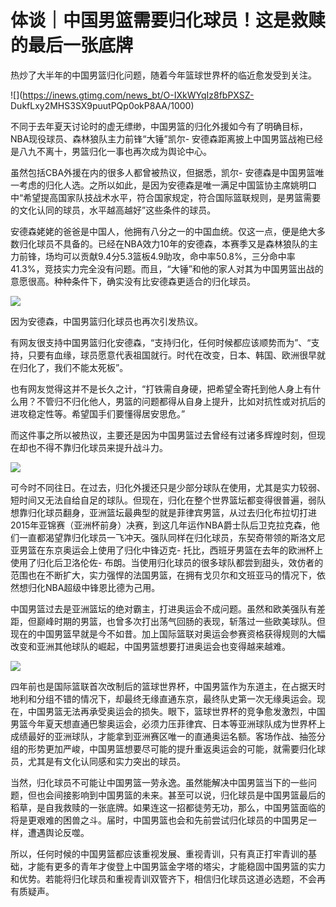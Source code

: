 # 体谈｜中国男篮需要归化球员！这是救赎的最后一张底牌

热炒了大半年的中国男篮归化问题，随着今年篮球世界杯的临近愈发受到关注。

![](https://inews.gtimg.com/news_bt/O-IXkWYqIz8fbPXSZ-
DukfLxy2MHS3SX9puutPQp0okP8AA/1000)

不同于去年夏天讨论时的虚无缥缈，中国男篮的归化外援如今有了明确目标，NBA现役球员、森林狼队主力前锋“大锤”凯尔-
安德森距离披上中国男篮战袍已经是八九不离十，男篮归化一事也再次成为舆论中心。

虽然包括CBA外援在内的很多人都曾被热议，但据悉，凯尔-
安德森是中国男篮唯一考虑的归化人选。之所以如此，是因为安德森是唯一满足中国篮协主席姚明口中“希望提高国家队技战术水平，符合国家规定，符合国际篮联规则，是男篮需要的文化认同的球员，水平越高越好”这些条件的球员。

安德森姥姥的爸爸是中国人，他拥有八分之一的中国血统。仅这一点，便是绝大多数归化球员不具备的。已经在NBA效力10年的安德森，本赛季又是森林狼队的主力前锋，场均可以贡献9.4分5.3篮板4.9助攻，命中率50.8%，三分命中率41.3%，竞技实力完全没有问题。而且，“大锤”和他的家人对其为中国男篮出战的意愿很高。种种条件下，确实没有比安德森更适合的归化球员。

![](https://inews.gtimg.com/news_bt/OrYn5nf7dD8TCQeWDQdRw_Nx4OSHV5qZ2yvxkerPjqcdYAA/1000)

因为安德森，中国男篮归化球员也再次引发热议。

有网友很支持中国男篮归化安德森，“支持归化，任何时候都应该顺势而为”、“支持，只要有血缘，球员愿意代表祖国就行。时代在改变，日本、韩国、欧洲很早就在归化了，我们不能太死板”。

也有网友觉得这并不是长久之计，“打铁需自身硬，把希望全寄托到他人身上有什么用？不管归不归化他人，男篮的问题都得从自身上提升，比如对抗性或对抗后的进攻稳定性等。希望国手们要懂得居安思危。”

而这件事之所以被热议，主要还是因为中国男篮过去曾经有过诸多辉煌时刻，但现在却也不得不靠归化球员来提升战斗力。

![](https://inews.gtimg.com/news_bt/Oz5slqA0HHL58c4PEdMpN3WArNENfSNxfz0BNjckT4gCkAA/1000)

可今时不同往日。在过去，归化外援还只是少部分球队在使用，尤其是实力较弱、短时间又无法自给自足的球队。但现在，归化在整个世界篮坛都变得很普遍，弱队想靠归化球员翻身，亚洲篮坛最典型的就是菲律宾男篮，从过去归化布拉切打进2015年亚锦赛（亚洲杯前身）决赛，到这几年运作NBA爵士队后卫克拉克森，他们一直都渴望靠归化球员一飞冲天。强队同样在归化球员，东契奇带领的斯洛文尼亚男篮在东京奥运会上使用了归化中锋迈克-
托比，西班牙男篮在去年的欧洲杯上使用了归化后卫洛伦佐-
布朗。当使用归化球员的很多球队都尝到甜头，效仿者的范围也在不断扩大，实力强悍的法国男篮，在拥有戈贝尔和文班亚马的情况下，依然想归化NBA超级中锋恩比德为己用。

中国男篮过去是亚洲篮坛的绝对霸主，打进奥运会不成问题。虽然和欧美强队有差距，但巅峰时期的男篮，也曾多次打出荡气回肠的表现，斩落过一些欧美球队。但现在的中国男篮早就是今不如昔。加上国际篮联对奥运会参赛资格获得规则的大幅改变和亚洲其他球队的崛起，中国男篮想要打进奥运会也变得越来越难。

![](https://inews.gtimg.com/news_bt/OyhNGUDXAXZZt8O1Ui469xFB-8DHrs1mU3sI60omLaLsUAA/1000)

四年前也是国际篮联首次改制后的篮球世界杯，中国男篮作为东道主，在占据天时地利和分组不错的情况下，却最终无缘直通东京，最终队史第一次无缘奥运会。现在，中国男篮无法再承受奥运会的损失。眼下，篮球世界杯的竞争愈发激烈，中国男篮今年夏天想直通巴黎奥运会，必须力压菲律宾、日本等亚洲球队成为世界杯上成绩最好的亚洲球队，才能拿到亚洲赛区唯一的直通奥运名额。客场作战、抽签分组的形势更加严峻，中国男篮想要尽可能的提升重返奥运会的可能，就需要归化球员，尤其是有文化认同感和实力突出的球员。

当然，归化球员不可能让中国男篮一劳永逸。虽然能解决中国男篮当下的一些问题，但也会间接影响到中国男篮的未来。甚至可以说，归化球员是中国男篮最后的稻草，是自我救赎的一张底牌。如果连这一招都徒劳无功，那么，中国男篮面临的将是更艰难的困兽之斗。届时，中国男篮也会和先前尝试归化球员的中国男足一样，遭遇舆论反噬。

所以，任何时候的中国男篮都应该重视发展、重视青训，只有真正打牢青训的基础，才能有更多的青年才俊登上中国男篮金字塔的塔尖，才能稳固中国男篮的实力和优势。若能将归化球员和重视青训双管齐下，相信归化球员这道必选题，不会再有质疑声。


